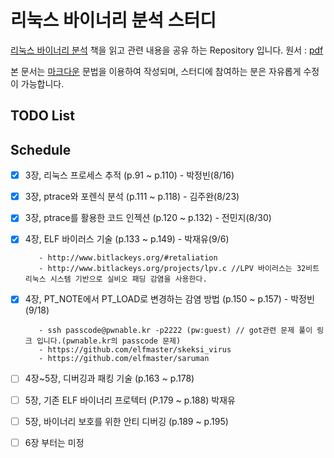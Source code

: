 # 리눅스 바이너리 분석 스터디
[리눅스 바이너리 분석](http://www.acornpub.co.kr/book/linux-binary) 책을 읽고 관련 내용을 공유 하는 Repository 입니다.
원서 : [pdf](http://index-of.es/Miscellanous/Learning%20Linux%20Binary%20Analysis.pdf)

본 문서는 [마크다운](https://help.github.com/articles/basic-writing-and-formatting-syntax/) 문법을 이용하여 작성되며, 스터디에 참여하는 분은 자유롭게 수정이 가능합니다.

## TODO List

## Schedule
- [x] 3장, 리눅스 프로세스 추적 (p.91 ~ p.110) - 박정빈(8/16)
- [x] 3장, ptrace와 포렌식 분석 (p.111 ~ p.118) - 김주완(8/23)
- [x] 3장, ptrace를 활용한 코드 인젝션 (p.120 ~ p.132) - 전민지(8/30)
- [x] 4장, ELF 바이러스 기술 (p.133 ~ p.149) - 박재유(9/6)
         
         - http://www.bitlackeys.org/#retaliation
         - http://www.bitlackeys.org/projects/lpv.c //LPV 바이러스는 32비트 리눅스 시스템 기반으로 실비오 패딩 감염을 사용한다.
- [x] 4장, PT_NOTE에서 PT_LOAD로 변경하는 감염 방법 (p.150 ~ p.157) - 박정빈(9/18)

         - ssh passcode@pwnable.kr -p2222 (pw:guest) // got관련 문제 풀이 링크 입니다.(pwnable.kr의 passcode 문제)
         - https://github.com/elfmaster/skeksi_virus
         - https://github.com/elfmaster/saruman
         
- [ ] 4장~5장, 디버깅과 패킹 기술 (p.163 ~ p.178)
- [ ] 5장, 기존 ELF 바이너리 프로텍터 (P.179 ~ p.188)  박재유
- [ ] 5장, 바이너리 보호를 위한 안티 디버깅 (p.189 ~ p.195)
- [ ] 6장 부터는 미정
